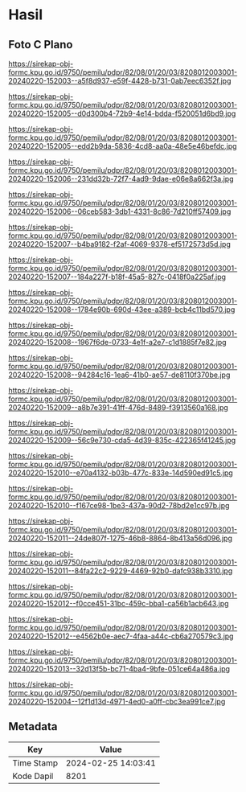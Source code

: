 # Hasil

## Foto C Plano

https://sirekap-obj-formc.kpu.go.id/9750/pemilu/pdpr/82/08/01/20/03/8208012003001-20240220-152003--a5f8d937-e59f-4428-b731-0ab7eec6352f.jpg

https://sirekap-obj-formc.kpu.go.id/9750/pemilu/pdpr/82/08/01/20/03/8208012003001-20240220-152005--d0d300b4-72b9-4e14-bdda-f520051d6bd9.jpg

https://sirekap-obj-formc.kpu.go.id/9750/pemilu/pdpr/82/08/01/20/03/8208012003001-20240220-152005--edd2b9da-5836-4cd8-aa0a-48e5e46befdc.jpg

https://sirekap-obj-formc.kpu.go.id/9750/pemilu/pdpr/82/08/01/20/03/8208012003001-20240220-152006--231dd32b-72f7-4ad9-9dae-e06e8a662f3a.jpg

https://sirekap-obj-formc.kpu.go.id/9750/pemilu/pdpr/82/08/01/20/03/8208012003001-20240220-152006--06ceb583-3db1-4331-8c86-7d210ff57409.jpg

https://sirekap-obj-formc.kpu.go.id/9750/pemilu/pdpr/82/08/01/20/03/8208012003001-20240220-152007--b4ba9182-f2af-4069-9378-ef5172573d5d.jpg

https://sirekap-obj-formc.kpu.go.id/9750/pemilu/pdpr/82/08/01/20/03/8208012003001-20240220-152007--184a227f-b18f-45a5-827c-0418f0a225af.jpg

https://sirekap-obj-formc.kpu.go.id/9750/pemilu/pdpr/82/08/01/20/03/8208012003001-20240220-152008--1784e90b-690d-43ee-a389-bcb4c11bd570.jpg

https://sirekap-obj-formc.kpu.go.id/9750/pemilu/pdpr/82/08/01/20/03/8208012003001-20240220-152008--1967f6de-0733-4e1f-a2e7-c1d1885f7e82.jpg

https://sirekap-obj-formc.kpu.go.id/9750/pemilu/pdpr/82/08/01/20/03/8208012003001-20240220-152008--94284c16-1ea6-41b0-ae57-de8110f370be.jpg

https://sirekap-obj-formc.kpu.go.id/9750/pemilu/pdpr/82/08/01/20/03/8208012003001-20240220-152009--a8b7e391-41ff-476d-8489-f3913560a168.jpg

https://sirekap-obj-formc.kpu.go.id/9750/pemilu/pdpr/82/08/01/20/03/8208012003001-20240220-152009--56c9e730-cda5-4d39-835c-422365f41245.jpg

https://sirekap-obj-formc.kpu.go.id/9750/pemilu/pdpr/82/08/01/20/03/8208012003001-20240220-152010--e70a4132-b03b-477c-833e-14d590ed91c5.jpg

https://sirekap-obj-formc.kpu.go.id/9750/pemilu/pdpr/82/08/01/20/03/8208012003001-20240220-152010--f167ce98-1be3-437a-90d2-78bd2e1cc97b.jpg

https://sirekap-obj-formc.kpu.go.id/9750/pemilu/pdpr/82/08/01/20/03/8208012003001-20240220-152011--24de807f-1275-46b8-8864-8b413a56d096.jpg

https://sirekap-obj-formc.kpu.go.id/9750/pemilu/pdpr/82/08/01/20/03/8208012003001-20240220-152011--84fa22c2-9229-4469-92b0-dafc938b3310.jpg

https://sirekap-obj-formc.kpu.go.id/9750/pemilu/pdpr/82/08/01/20/03/8208012003001-20240220-152012--f0cce451-31bc-459c-bba1-ca56b1acb643.jpg

https://sirekap-obj-formc.kpu.go.id/9750/pemilu/pdpr/82/08/01/20/03/8208012003001-20240220-152012--e4562b0e-aec7-4faa-a44c-cb6a270579c3.jpg

https://sirekap-obj-formc.kpu.go.id/9750/pemilu/pdpr/82/08/01/20/03/8208012003001-20240220-152013--32d13f5b-bc71-4ba4-9bfe-051ce64a486a.jpg

https://sirekap-obj-formc.kpu.go.id/9750/pemilu/pdpr/82/08/01/20/03/8208012003001-20240220-152004--12f1d13d-4971-4ed0-a0ff-cbc3ea991ce7.jpg


## Metadata

| Key        | Value               |
| ---------- | ------------------- |
| Time Stamp | 2024-02-25 14:03:41 |
| Kode Dapil | 8201                |



